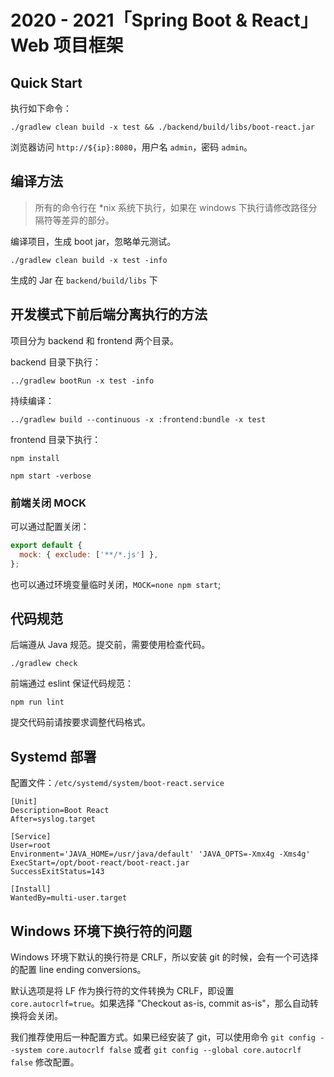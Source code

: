 # 2020 - 2021「Spring Boot & React」Web 项目框架

## Quick Start

执行如下命令：

````shell script
./gradlew clean build -x test && ./backend/build/libs/boot-react.jar
````

浏览器访问 `http://${ip}:8080`，用户名 `admin`，密码 `admin`。

## 编译方法

> 所有的命令行在 *nix 系统下执行，如果在 windows 下执行请修改路径分隔符等差异的部分。

编译项目，生成 boot jar，忽略单元测试。

````shell script
./gradlew clean build -x test -info
````

生成的 Jar 在 `backend/build/libs` 下

## 开发模式下前后端分离执行的方法

项目分为 backend 和 frontend 两个目录。

backend 目录下执行：

````shell script
../gradlew bootRun -x test -info
````

持续编译：

````
../gradlew build --continuous -x :frontend:bundle -x test
````

frontend 目录下执行：

````shell script
npm install

npm start -verbose
````

### 前端关闭 MOCK

可以通过配置关闭：

```javascript
export default {
  mock: { exclude: ['**/*.js'] },
};
```

也可以通过环境变量临时关闭，`MOCK=none npm start`;

## 代码规范

后端遵从 Java 规范。提交前，需要使用检查代码。

````shell script
./gradlew check
````

前端通过 eslint 保证代码规范：

````shell script
npm run lint
````

提交代码前请按要求调整代码格式。

## Systemd 部署

配置文件：`/etc/systemd/system/boot-react.service`

```text
[Unit]
Description=Boot React
After=syslog.target

[Service]
User=root
Environment='JAVA_HOME=/usr/java/default' 'JAVA_OPTS=-Xmx4g -Xms4g'
ExecStart=/opt/boot-react/boot-react.jar
SuccessExitStatus=143

[Install]
WantedBy=multi-user.target
```

## Windows 环境下换行符的问题

Windows 环境下默认的换行符是 CRLF，所以安装 git 的时候，会有一个可选择的配置 line ending conversions。

默认选项是将 LF 作为换行符的文件转换为 CRLF，即设置 `core.autocrlf=true`。如果选择 "Checkout as-is, commit as-is"，那么自动转换将会关闭。

我们推荐使用后一种配置方式。如果已经安装了 git，可以使用命令 `git config --system core.autocrlf false` 或者 `git config --global core.autocrlf false` 修改配置。
